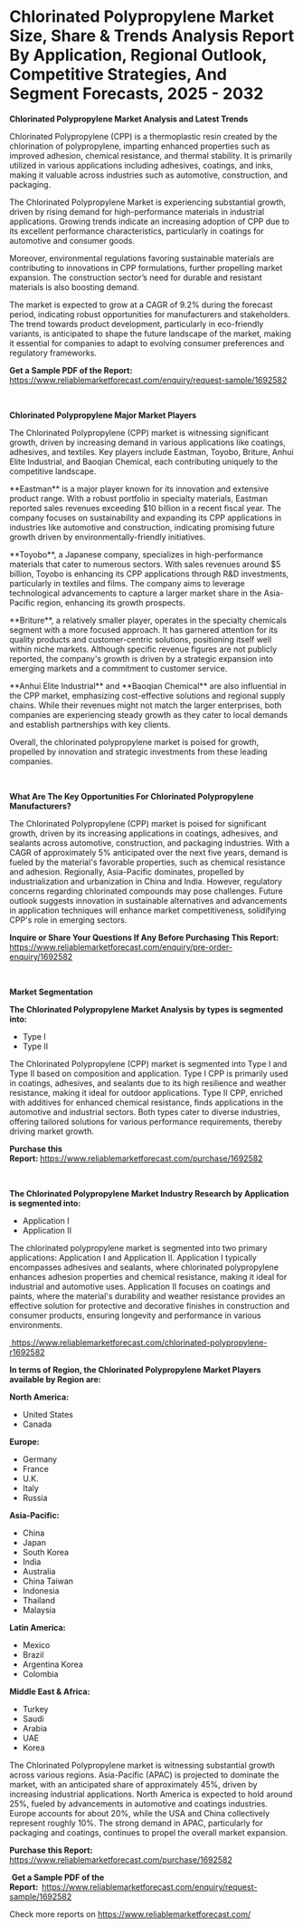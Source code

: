 <p><h1>Chlorinated Polypropylene Market Size, Share & Trends Analysis Report By Application, Regional Outlook, Competitive Strategies, And Segment Forecasts, 2025 - 2032</h1></p><p><strong>Chlorinated Polypropylene Market Analysis and Latest Trends</strong></p>
<p><p>Chlorinated Polypropylene (CPP) is a thermoplastic resin created by the chlorination of polypropylene, imparting enhanced properties such as improved adhesion, chemical resistance, and thermal stability. It is primarily utilized in various applications including adhesives, coatings, and inks, making it valuable across industries such as automotive, construction, and packaging.</p><p>The Chlorinated Polypropylene Market is experiencing substantial growth, driven by rising demand for high-performance materials in industrial applications. Growing trends indicate an increasing adoption of CPP due to its excellent performance characteristics, particularly in coatings for automotive and consumer goods. </p><p>Moreover, environmental regulations favoring sustainable materials are contributing to innovations in CPP formulations, further propelling market expansion. The construction sector’s need for durable and resistant materials is also boosting demand. </p><p>The market is expected to grow at a CAGR of 9.2% during the forecast period, indicating robust opportunities for manufacturers and stakeholders. The trend towards product development, particularly in eco-friendly variants, is anticipated to shape the future landscape of the market, making it essential for companies to adapt to evolving consumer preferences and regulatory frameworks.</p></p>
<p><strong>Get a Sample PDF of the Report:&nbsp;</strong> <a href="https://www.reliablemarketforecast.com/enquiry/request-sample/1692582?utm_campaign=1130&utm_medium=2&utm_source=Github&utm_content=ia&utm_term=08012025&utm_id=chlorinated-polypropylene">https://www.reliablemarketforecast.com/enquiry/request-sample/1692582</a></p>
<p>&nbsp;</p>
<p><strong>Chlorinated Polypropylene Major Market Players</strong></p>
<p><p>The Chlorinated Polypropylene (CPP) market is witnessing significant growth, driven by increasing demand in various applications like coatings, adhesives, and textiles. Key players include Eastman, Toyobo, Briture, Anhui Elite Industrial, and Baoqian Chemical, each contributing uniquely to the competitive landscape.</p><p>**Eastman** is a major player known for its innovation and extensive product range. With a robust portfolio in specialty materials, Eastman reported sales revenues exceeding $10 billion in a recent fiscal year. The company focuses on sustainability and expanding its CPP applications in industries like automotive and construction, indicating promising future growth driven by environmentally-friendly initiatives.</p><p>**Toyobo**, a Japanese company, specializes in high-performance materials that cater to numerous sectors. With sales revenues around $5 billion, Toyobo is enhancing its CPP applications through R&D investments, particularly in textiles and films. The company aims to leverage technological advancements to capture a larger market share in the Asia-Pacific region, enhancing its growth prospects.</p><p>**Briture**, a relatively smaller player, operates in the specialty chemicals segment with a more focused approach. It has garnered attention for its quality products and customer-centric solutions, positioning itself well within niche markets. Although specific revenue figures are not publicly reported, the company's growth is driven by a strategic expansion into emerging markets and a commitment to customer service.</p><p>**Anhui Elite Industrial** and **Baoqian Chemical** are also influential in the CPP market, emphasizing cost-effective solutions and regional supply chains. While their revenues might not match the larger enterprises, both companies are experiencing steady growth as they cater to local demands and establish partnerships with key clients.</p><p>Overall, the chlorinated polypropylene market is poised for growth, propelled by innovation and strategic investments from these leading companies.</p></p>
<p>&nbsp;</p>
<p><strong>What Are The Key Opportunities For Chlorinated Polypropylene Manufacturers?</strong></p>
<p><p>The Chlorinated Polypropylene (CPP) market is poised for significant growth, driven by its increasing applications in coatings, adhesives, and sealants across automotive, construction, and packaging industries. With a CAGR of approximately 5% anticipated over the next five years, demand is fueled by the material's favorable properties, such as chemical resistance and adhesion. Regionally, Asia-Pacific dominates, propelled by industrialization and urbanization in China and India. However, regulatory concerns regarding chlorinated compounds may pose challenges. Future outlook suggests innovation in sustainable alternatives and advancements in application techniques will enhance market competitiveness, solidifying CPP's role in emerging sectors.</p></p>
<p><strong>Inquire or Share Your Questions If Any Before Purchasing This Report:</strong> <a href="https://www.reliablemarketforecast.com/enquiry/pre-order-enquiry/1692582?utm_campaign=1130&utm_medium=2&utm_source=Github&utm_content=ia&utm_term=08012025&utm_id=chlorinated-polypropylene">https://www.reliablemarketforecast.com/enquiry/pre-order-enquiry/1692582</a></p>
<p>&nbsp;</p>
<p><strong>Market Segmentation</strong></p>
<p><strong>The Chlorinated Polypropylene Market Analysis by types is segmented into:</strong></p>
<p><ul><li>Type I</li><li>Type II</li></ul></p>
<p><p>The Chlorinated Polypropylene (CPP) market is segmented into Type I and Type II based on composition and application. Type I CPP is primarily used in coatings, adhesives, and sealants due to its high resilience and weather resistance, making it ideal for outdoor applications. Type II CPP, enriched with additives for enhanced chemical resistance, finds applications in the automotive and industrial sectors. Both types cater to diverse industries, offering tailored solutions for various performance requirements, thereby driving market growth.</p></p>
<p><strong>Purchase this Report:&nbsp;</strong><a href="https://www.reliablemarketforecast.com/purchase/1692582?utm_campaign=1130&utm_medium=2&utm_source=Github&utm_content=ia&utm_term=08012025&utm_id=chlorinated-polypropylene">https://www.reliablemarketforecast.com/purchase/1692582</a></p>
<p>&nbsp;</p>
<p><strong>The Chlorinated Polypropylene Market Industry Research by Application is segmented into:</strong></p>
<p><ul><li>Application I</li><li>Application II</li></ul></p>
<p><p>The chlorinated polypropylene market is segmented into two primary applications: Application I and Application II. Application I typically encompasses adhesives and sealants, where chlorinated polypropylene enhances adhesion properties and chemical resistance, making it ideal for industrial and automotive uses. Application II focuses on coatings and paints, where the material's durability and weather resistance provides an effective solution for protective and decorative finishes in construction and consumer products, ensuring longevity and performance in various environments.</p></p>
<p><a href="https://www.reliablemarketforecast.com/chlorinated-polypropylene-r1692582?utm_campaign=1130&utm_medium=2&utm_source=Github&utm_content=ia&utm_term=08012025&utm_id=chlorinated-polypropylene">&nbsp;https://www.reliablemarketforecast.com/chlorinated-polypropylene-r1692582</a></p>
<p><strong>In terms of Region, the Chlorinated Polypropylene Market Players available by Region are:</strong></p>
<p>
    <p> <strong> North America: </strong>
        <ul>
            <li>United States</li>
            <li>Canada</li>
        </ul>
        </p> 
    <p> <strong> Europe: </strong>
        <ul>
            <li>Germany</li>
            <li>France</li>
            <li>U.K.</li>
            <li>Italy</li>
            <li>Russia</li>
        </ul>
        </p> 
    <p> <strong> Asia-Pacific: </strong>
        <ul>
            <li>China</li>
            <li>Japan</li>
            <li>South Korea</li>
            <li>India</li>
            <li>Australia</li>
            <li>China Taiwan</li>
            <li>Indonesia</li>
            <li>Thailand</li>
            <li>Malaysia</li>
        </ul>
        </p> 
    <p> <strong> Latin America: </strong>
        <ul>
            <li>Mexico</li>
            <li>Brazil</li>
            <li>Argentina Korea</li>
            <li>Colombia</li>
        </ul>
        </p> 
    <p> <strong> Middle East & Africa: </strong>
        <ul>
            <li>Turkey</li>
            <li>Saudi</li>
            <li>Arabia</li>
            <li>UAE</li>
            <li>Korea</li>
        </ul>
    </p>
    </p>
<p><p>The Chlorinated Polypropylene market is witnessing substantial growth across various regions. Asia-Pacific (APAC) is projected to dominate the market, with an anticipated share of approximately 45%, driven by increasing industrial applications. North America is expected to hold around 25%, fueled by advancements in automotive and coatings industries. Europe accounts for about 20%, while the USA and China collectively represent roughly 10%. The strong demand in APAC, particularly for packaging and coatings, continues to propel the overall market expansion.</p></p>
<p><strong>Purchase this Report: </strong><a href="https://www.reliablemarketforecast.com/purchase/1692582?utm_campaign=1130&utm_medium=2&utm_source=Github&utm_content=ia&utm_term=08012025&utm_id=chlorinated-polypropylene">https://www.reliablemarketforecast.com/purchase/1692582</a></p>
<p>&nbsp;<strong>Get a Sample PDF of the Report:&nbsp;&nbsp;</strong><a href="https://www.reliablemarketforecast.com/enquiry/request-sample/1692582?utm_campaign=1130&utm_medium=2&utm_source=Github&utm_content=ia&utm_term=08012025&utm_id=chlorinated-polypropylene">https://www.reliablemarketforecast.com/enquiry/request-sample/1692582</a></p>
<p><strong></strong></p>
<p>Check more reports on <a href="https://www.reliablemarketforecast.com/?utm_campaign=1130&utm_medium=2&utm_source=Github&utm_content=ia&utm_term=08012025&utm_id=chlorinated-polypropylene">https://www.reliablemarketforecast.com/</a></p>